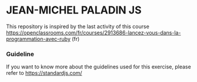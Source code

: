 # JEAN-MICHEL PALADIN JS

This repository is inspired by the last activity of this course https://openclassrooms.com/fr/courses/2913686-lancez-vous-dans-la-programmation-avec-ruby (fr)

### Guideline

If you want to know more about the guidelines used for this exercise, please refer to https://standardjs.com/
